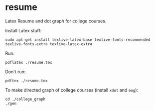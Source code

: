 # resume
Latex Resume and dot graph for college courses.

Install Latex stuff:
```
sudo apt-get install texlive-latex-base texlive-fonts-recommended texlive-fonts-extra texlive-latex-extra
```
Run:
```
pdflatex ./resume.tex
```
Don't run:
```
pdftex ./resume.tex
```
To make directed graph of college courses (install `xdot` and `eog`):
```
cd ./college_graph
./gen
```

